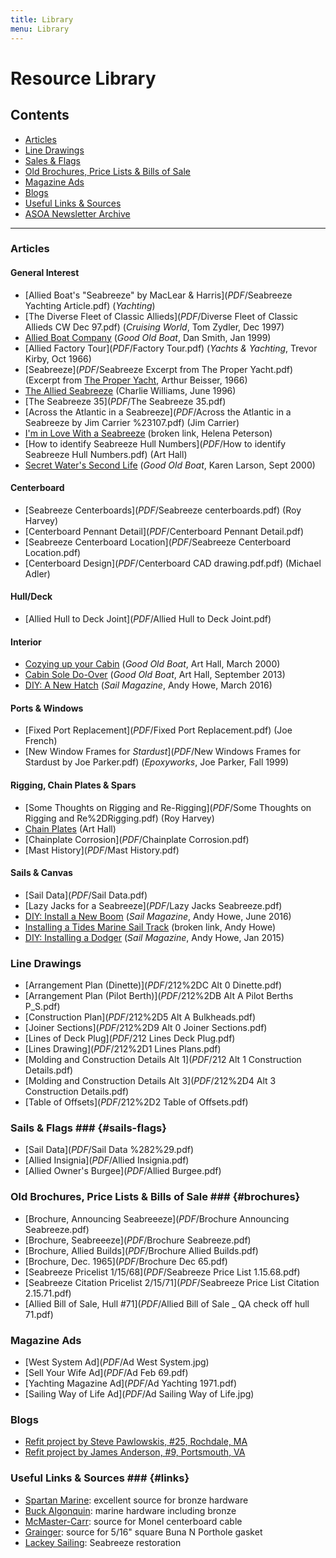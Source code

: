 ```yaml
---
title: Library
menu: Library
---
```


# Resource Library #

## Contents ##

* [Articles](#articles)
* [Line Drawings](#line-drawings)
* [Sales & Flags](#sails-flags)
* [Old Brochures, Price Lists & Bills of Sale](#brochures)
* [Magazine Ads](#magazine-ads)
* [Blogs](#blogs)
* [Useful Links & Sources](#sources)
* [ASOA Newsletter Archive](newsletters.html)

----

### Articles ###

<div class="section" markdown="1">

#### General Interest ####

* [Allied Boat's "Seabreeze" by MacLear & Harris](_PDF_/Seabreeze Yachting Article.pdf) (*Yachting*)
* [The Diverse Fleet of Classic Allieds](_PDF_/Diverse Fleet of Classic Allieds CW Dec 97.pdf) (*Cruising World*, Tom Zydler, Dec 1997)
* [Allied Boat Company](_PDF_/AllliedBt_JF_99.pdf) (*Good Old Boat*, Dan Smith, Jan 1999)
* [Allied Factory Tour](_PDF_/Factory Tour.pdf) (*Yachts & Yachting*, Trevor Kirby, Oct 1966)
* [Seabreeze](_PDF_/Seabreeze Excerpt from The Proper Yacht.pdf) (Excerpt from [The Proper Yacht](https://www.amazon.com/dp/B0007DZYEM), Arthur Beisser, 1966)
* [The Allied Seabreeze](_PDF_/TheAlliedSeabreezebyCharlieWilliams.PDF) (Charlie Williams, June 1996)
* [The Seabreeze 35](_PDF_/The Seabreeze 35.pdf)
* [Across the Atlantic in a Seabreeze](_PDF_/Across the Atlantic in a Seabreeze by Jim Carrier %23107.pdf) (Jim Carrier)
* [I'm in Love With a Seabreeze](http://www.headoverkeel.com/#!HEAD-OVER-CENTERBOARD/cmbz/66FD945F-6419-4237-91B4-8F8F97FA8191) (broken link, Helena Peterson)
* [How to identify Seabreeze Hull Numbers](_PDF_/How to identify Seabreeze Hull Numbers.pdf) (Art Hall)
* [Secret Water's Second Life](_PDF_/SecretWater_SO_00.pdf) (*Good Old Boat*, Karen Larson, Sept 2000)


#### Centerboard ####

* [Seabreeze Centerboards](_PDF_/Seabreeze centerboards.pdf) (Roy Harvey)
* [Centerboard Pennant Detail](_PDF_/Centerboard Pennant Detail.pdf)
* [Seabreeze Centerboard Location](_PDF_/Seabreeze Centerboard Location.pdf)
* [Centerboard Design](_PDF_/Centerboard CAD drawing.pdf.pdf) (Michael Adler)

#### Hull/Deck ####

* [Allied Hull to Deck Joint](_PDF_/Allied Hull to Deck Joint.pdf)

#### Interior ####

* [Cozying up your Cabin](_PDF_/CozyCabin_MA_00.pdf) (*Good Old Boat*, Art Hall, March 2000)
* [Cabin Sole Do-Over](_PDF_/Sole_SO_13.pdf)  (*Good Old Boat*, Art Hall, September 2013)
* [DIY: A New Hatch](http://www.sailmagazine.com/boatworks-projects/new-hatch-keewaydin) (*Sail Magazine*, Andy Howe, March 2016)

#### Ports & Windows ####

* [Fixed Port Replacement](_PDF_/Fixed Port Replacement.pdf) (Joe French)
* [New Window Frames for *Stardust*](_PDF_/New Windows Frames for Stardust by Joe Parker.pdf) (*Epoxyworks*, Joe Parker, Fall 1999)

#### Rigging, Chain Plates & Spars ####

* [Some Thoughts on Rigging and Re-Rigging](_PDF_/Some Thoughts on Rigging and Re%2DRigging.pdf) (Roy Harvey)
* [Chain Plates](_PDF_/Chainplates.pdf) (Art Hall)
* [Chainplate Corrosion](_PDF_/Chainplate Corrosion.pdf)
* [Mast History](_PDF_/Mast History.pdf)



#### Sails & Canvas ####

* [Sail Data](_PDF_/Sail Data.pdf)
* [Lazy Jacks for a Seabreeze](_PDF_/Lazy Jacks Seabreeze.pdf)
* [DIY: Install a New Boom](http://www.sailmagazine.com/boatworks/install-new-boom) (*Sail Magazine*, Andy Howe, June 2016)
* [Installing a Tides Marine Sail Track](http://www.sailmagazine.com/installing-tides-marine-sail-track) (broken link, Andy Howe)
* [DIY: Installing a Dodger](http://www.sailmagazine.com/boatworks/boatworksthe-dodger-project) (*Sail Magazine*, Andy Howe, Jan 2015)



</div>

### Line Drawings ###

* [Arrangement Plan (Dinette)](_PDF_/212%2DC Alt 0 Dinette.pdf)
* [Arrangement Plan (Pilot Berth)](_PDF_/212%2DB Alt A Pilot Berths P_S.pdf)
* [Construction Plan](_PDF_/212%2D5 Alt A Bulkheads.pdf)
* [Joiner Sections](_PDF_/212%2D9 Alt 0 Joiner Sections.pdf)
* [Lines of Deck Plug](_PDF_/212 Lines Deck Plug.pdf)
* [Lines Drawing](_PDF_/212%2D1 Lines Plans.pdf)
* [Molding and Construction Details Alt 1](_PDF_/212 Alt 1 Construction Details.pdf)
* [Molding and Construction Details Alt 3](_PDF_/212%2D4 Alt 3 Construction Details.pdf)
* [Table of Offsets](_PDF_/212%2D2 Table of Offsets.pdf)

### Sails & Flags ### {#sails-flags}

* [Sail Data](_PDF_/Sail Data %282%29.pdf)
* [Allied Insignia](_PDF_/Allied Insignia.pdf)
* [Allied Owner's Burgee](_PDF_/Allied Burgee.pdf)

### Old Brochures, Price Lists & Bills of Sale ### {#brochures}

* [Brochure, Announcing Seabreeeze](_PDF_/Brochure Announcing Seabreeze.pdf)
* [Brochure, Seabreeeze](_PDF_/Brochure Seabreeze.pdf)
* [Brochure, Allied Builds](_PDF_/Brochure Allied Builds.pdf)
* [Brochure, Dec. 1965](_PDF_/Brochure Dec 65.pdf)
* [Seabreeze Pricelist 1/15/68](_PDF_/Seabreeze Price List 1.15.68.pdf)
* [Seabreeze Citation Pricelist 2/15/71](_PDF_/Seabreeze Price List Citation 2.15.71.pdf)
* [Allied Bill of Sale, Hull #71](_PDF_/Allied Bill of Sale _ QA check off hull 71.pdf)

### Magazine Ads ###

* [West System Ad](_PDF_/Ad West System.jpg)
* [Sell Your Wife Ad](_PDF_/Ad Feb 69.pdf)
* [Yachting Magazine Ad](_PDF_/Ad Yachting 1971.pdf)
* [Sailing Way of Life Ad](_PDF_/Ad Sailing Way of Life.jpg)

### Blogs ###

* [Refit project by Steve Pawlowskis, #25, Rochdale, MA](http://seabreezeproject.blogspot.com/)
* [Refit project by James Anderson, #9, Portsmouth, VA](https://thealliedseabreezeproject.wordpress.com/)

### Useful Links & Sources ### {#links}

* [Spartan Marine](https://www.spartanmarine.com/): excellent source for bronze hardware
* [Buck Algonquin](https://www.deepblueyachtsupply.com/buck-algonquin): marine hardware including bronze
* [McMaster-Carr](https://www.mcmaster.com/monel-wire-rope/): source for Monel centerboard cable
* [Grainger](https://www.grainger.com/product/GRAINGER-APPROVED-Buna-N-Square-Cord-Std-38G852?s_pp=false&picUrl=%2F%2Fstatic.grainger.com%2Frp%2Fs%2Fis%2Fimage%2FGrainger%2F38G832_AS01%3F%24smthumb%24wire-rope%2F%3Dwupr9n&isShellOptimized=true): source for 5/16" square Buna N Porthole gasket
* [Lackey Sailing](https://lackeysailing.com/archived/ashantee/ashantee.html): Seabreeze restoration

